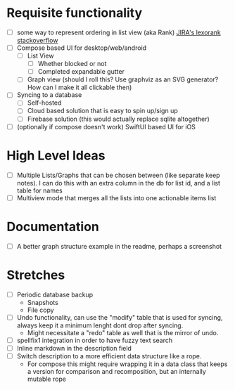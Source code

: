 # Requisite functionality
* [ ] some way to represent ordering in list view (aka Rank) [JIRA's lexorank](https://github.com/xissy/lexorank) [stackoverflow](https://softwareengineering.stackexchange.com/questions/195308/storing-a-re-orderable-list-in-a-database, )
* [ ] Compose based UI for desktop/web/android
  * [ ] List View
    * [ ] Whether blocked or not
    * [ ] Completed expandable gutter
  * [ ] Graph view (should I roll this? Use graphviz as an SVG generator? How can I make it all clickable then)
* [ ] Syncing to a database
  * [ ] Self-hosted
  * [ ] Cloud based solution that is easy to spin up/sign up
  * [ ] Firebase solution (this would actually replace sqlite altogether)
* [ ] (optionally if compose doesn't work) SwiftUI based UI for iOS

# High Level Ideas
* [ ] Multiple Lists/Graphs that can be chosen between (like separate keep notes). I can do this with an extra column in the db for list id, and a list table for names
* [ ] Multiview mode that merges all the lists into one actionable items list

# Documentation
* [ ] A better graph structure example in the readme, perhaps a screenshot

# Stretches
* [ ] Periodic database backup
  * Snapshots
  * File copy
* [ ] Undo functionality, can use the "modify" table that is used for syncing, always keep it a minimum lenght dont drop after syncing.
  * Might necessitate a "redo" table as well that is the mirror of undo.
* [ ] spellfix1 integration in order to have fuzzy text search
* [ ] Inline markdown in the description field
* [ ] Switch description to a more efficient data structure like a rope.
  * For compose this might require wrapping it in a data class that keeps a version for comparison and recomposition,
    but an internally mutable rope
